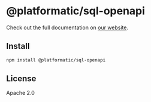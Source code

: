 # @platformatic/sql-openapi

Check out the full documentation on [our website](https://oss.platformatic.dev/docs/reference/sql-rest/introduction).

## Install

```sh
npm install @platformatic/sql-openapi
```

## License

Apache 2.0
